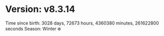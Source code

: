# Version: v8.3.14
Time since birth: 3028 days, 72673 hours, 4360380 minutes, 261622800 seconds
Season: Winter ❄️
